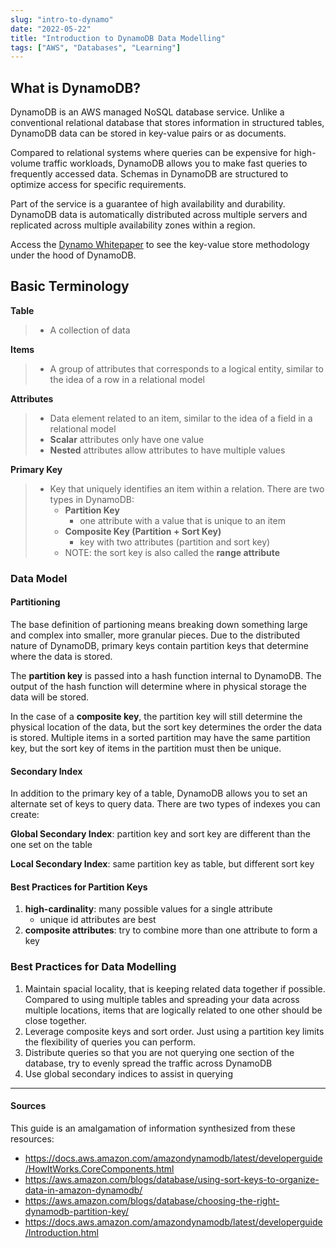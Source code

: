 ```yaml
---
slug: "intro-to-dynamo"
date: "2022-05-22"
title: "Introduction to DynamoDB Data Modelling"
tags: ["AWS", "Databases", "Learning"]
---
```


## What is DynamoDB?
DynamoDB is an AWS managed NoSQL database service. Unlike a conventional relational database that stores information in structured tables, DynamoDB data can be stored in key-value pairs or as documents. 

Compared to relational systems where queries can be expensive for high-volume traffic workloads, DynamoDB allows you to make fast queries to frequently accessed data. Schemas in DynamoDB are structured to optimize access for specific requirements. 

Part of the service is a guarantee of high availability and durability. DynamoDB data is automatically distributed across multiple servers and replicated across multiple availability zones within a region. 

Access the [Dynamo Whitepaper](https://www.allthingsdistributed.com/files/amazon-dynamo-sosp2007.pdf) to see the key-value store methodology under the hood of DynamoDB.

## Basic Terminology
**Table**
> - A collection of data

**Items**
> - A group of attributes that corresponds to a logical entity, similar to the idea of a row in a relational model

**Attributes**
> - Data element related to an item, similar to the idea of a field in a relational model
> - **Scalar** attributes only have one value
> - **Nested** attributes allow attributes to have multiple values

**Primary Key**
> - Key that uniquely identifies an item within a relation. There are two types in DynamoDB:
>   - **Partition Key**
>       - one attribute with a value that is unique to an item
>   - **Composite Key (Partition + Sort Key)**
>       - key with two attributes (partition and sort key)
>   - NOTE: the sort key is also called the **range attribute**

### Data Model

#### Partitioning
The base definition of partioning means breaking down something large and complex into smaller, more granular pieces. Due to the distributed nature of DynamoDB, primary keys contain partition keys that determine where the data is stored. 

The **partition key** is passed into a hash function internal to DynamoDB. The output of the hash function will determine where in physical storage the data will be stored. 

In the case of a **composite key**, the partition key will still determine the physical location of the data, but the sort key determines the order the data is stored. Multiple items in a sorted partition may have the same partition key, but the sort key of items in the partition must then be unique. 

#### Secondary Index
In addition to the primary key of a table, DynamoDB allows you to set an alternate set of keys to query data. There are two types of indexes you can create:

**Global Secondary Index**: partition key and sort key are different than the one set on the table

**Local Secondary Index**: same partition key as table, but different sort key

#### Best Practices for Partition Keys
1. **high-cardinality**: many possible values for a single attribute
   - unique id attributes are best
2. **composite attributes**: try to combine more than one attribute to form a key

### Best Practices for Data Modelling
1. Maintain spacial locality, that is keeping related data together if possible. Compared to using multiple tables and spreading your data across multiple locations, items that are logically related to one other should be close together. 
2. Leverage composite keys and sort order. Just using a partition key limits the flexibility of queries you can perform. 
3. Distribute queries so that you are not querying one section of the database, try to evenly spread the traffic across DynamoDB
4. Use global secondary indices to assist in querying

---

#### Sources
This guide is an amalgamation of information synthesized from these resources:
- https://docs.aws.amazon.com/amazondynamodb/latest/developerguide/HowItWorks.CoreComponents.html
- https://aws.amazon.com/blogs/database/using-sort-keys-to-organize-data-in-amazon-dynamodb/
- https://aws.amazon.com/blogs/database/choosing-the-right-dynamodb-partition-key/
- https://docs.aws.amazon.com/amazondynamodb/latest/developerguide/Introduction.html